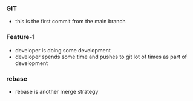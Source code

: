 ### GIT

* this is the first commit from the main branch 

### Feature-1
 * developer is doing some development 
 * developer spends some time and pushes to git lot of times as part of development

 ### rebase

 * rebase is another merge strategy 